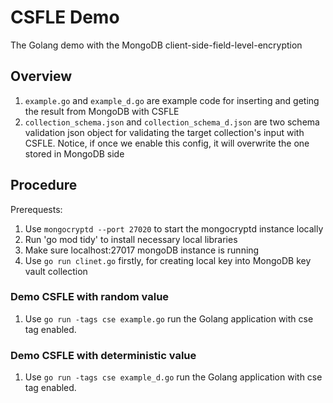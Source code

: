 # CSFLE Demo
The Golang demo with the MongoDB client-side-field-level-encryption 

## Overview
1. `example.go` and `example_d.go` are example code for inserting and geting the result from MongoDB with CSFLE
2. `collection_schema.json` and `collection_schema_d.json` are two schema validation json object for validating the target
collection's input with CSFLE. Notice, if once we enable this config, it will overwrite the one stored in MongoDB side

## Procedure 
Prerequests:
1. Use `mongocryptd --port 27020` to start the mongocryptd instance locally
2. Run 'go mod tidy' to install necessary local libraries
3. Make sure localhost:27017 mongoDB instance is running  
4. Use `go run clinet.go` firstly, for creating local key into MongoDB key vault collection 


### Demo CSFLE with random value 
1. Use `go run -tags cse example.go` run the Golang application with cse tag enabled.


### Demo CSFLE with deterministic value 
1. Use `go run -tags cse example_d.go` run the Golang application with cse tag enabled.
